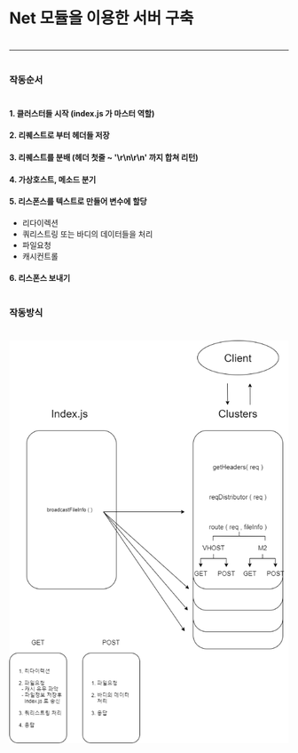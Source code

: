
# Net 모듈을 이용한 서버 구축  
#
---  
#  
### 작동순서  
#
#### 1. 클러스터들 시작 (index.js 가 마스터 역할)
#### 2. 리퀘스트로 부터 헤더들 저장
#### 3. 리퀘스트를 분배 (헤더 첫줄 ~ '\r\n\r\n' 까지 합쳐 리턴)
#### 4. 가상호스트, 메소드 분기
#### 5. 리스폰스를 텍스트로 만들어 변수에 할당 
- 리다이렉션 
- 쿼리스트링 또는 바디의 데이터들을 처리
- 파일요청
- 캐시컨트롤

#### 6. 리스폰스 보내기

#
### 작동방식  
# 
![다이어그램](./diagram.png)

